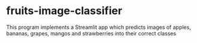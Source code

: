 # fruits-image-classifier
This program implements a Streamlit app which predicts images of apples, bananas, grapes, mangos and strawberries into their correct classes
